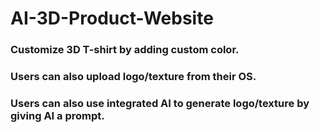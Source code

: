 # AI-3D-Product-Website
 
 ### Customize 3D T-shirt by adding custom color.
 ### Users can also upload logo/texture from their OS.
 ### Users can also use integrated AI to generate logo/texture by giving AI a prompt.
